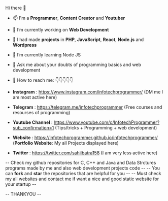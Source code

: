 Hi there 👋

<!--
**infotechprogrammer/infotechprogrammer** is a ✨ _special_ ✨ repository because its `README.md` (this file) appears on your GitHub profile.

Here are some ideas to get you started:

- 🔭 I’m currently working on Web Development
- 🌱 I’m currently learning React JS
- 👯 I’m looking to collaborate on ...
- 🤔 I’m looking for help with ...
- 💬 Ask me about your doubts of programming basics and web development
- 📫 How to reach me: Instagram : https://www.instagram.com/infotechprogrammer/
-->

- 📫 I'm a **Programmer**, **Content Creator** and **Youtuber**
- 🔭 I’m currently working on **Web Development**
- 🌱 I had made **projects** in **PHP**, **JavaScript**, **React**, **Node.js** and **Wordpress**
- 🌱 I’m currently learning Node JS
- 👯 Ask me about your doubts of programming basics and web development

- 💬 How to reach me: 👇👇👇👇👇
- **Instagram** : https://www.instagram.com/infotechprogrammer/ (DM me I am most active here)
- **Telegram** : https://telegram.me/infotechprogrammer (Free courses and resourses of programming)
- **Youtube Channel** : https://www.youtube.com/c/InfotechProgrammer?sub_confirmation=1 (Tips/tricks + Programming + web development)
- **Website** : https://infotechprogrammer.github.io/infotechprogrammer/ (**Portfolio Website**: My all Projects displayed here)
- **Twitter** : https://twitter.com/sahilbatra158 (I am very less active here)

-- Check my github repositories for C, C++ and Java and Data Strctures programs made by me and also web development projects code --
-- You can **fork** and **star** the repositories that are helpful for you --
-- Must check my all websites and contact me if want a nice and good static website for your startup --

-- THANKYOU --
